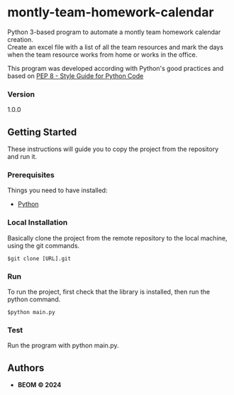 # montly-team-homework-calendar
Python 3-based program to automate a montly team homework calendar creation.\
Create an excel file with a list of all the team resources and mark the days when the team resource works from home or works in the office.

This program was developed according with Python's good practices and based on [PEP 8 - Style Guide for Python Code](https://peps.python.org/pep-0008/)

### Version
1.0.0


## Getting Started

These instructions will guide you to copy the project from the repository and run it.

### Prerequisites

Things you need to have installed:
* [Python](https://docs.python.org/3/using/unix.html#getting-and-installing-the-latest-version-of-python)

### Local Installation

Basically clone the project from the remote repository to the local machine, using the git commands.

```
$git clone [URL].git
```

### Run
To run the project, first check that the library is installed, then run the python command.
```
$python main.py
```

### Test
Run the program with python main.py.


## Authors

* **BEOM &copy; 2024**
